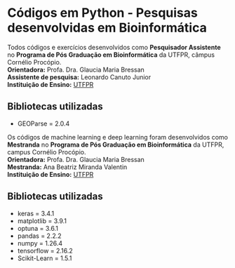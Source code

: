 # Códigos em Python - Pesquisas desenvolvidas em Bioinformática
Todos códigos e exercícios desenvolvidos como **Pesquisador Assistente** no **Programa de Pós Graduação em Bioinformática** da UTFPR, câmpus Cornélio Procópio.<br />
**Orientadora:** Profa. Dra. Glaucia Maria Bressan<br/>
**Assistente de pesquisa:** Leonardo Canuto Junior<br/>
**Instituição de Ensino:** [UTFPR](https://portal.utfpr.edu.br/home)<br/>

## Bibliotecas utilizadas
* GEOParse = 2.0.4<br/>

Os códigos de machine learning e deep learning foram desenvolvidos como **Mestranda** no **Programa de Pós Graduação em Bioinformática** da UTFPR, campus Cornélio Procópio. <br/>
**Orientadora:** Profa. Dra. Glaucia Maria Bressan<br/>
**Mestranda:** Ana Beatriz Miranda Valentin<br/>
**Instituição de Ensino:** [UTFPR](https://portal.utfpr.edu.br/home)<br/>

## Bibliotecas utilizadas
* keras = 3.4.1<br/>
* matplotlib = 3.9.1<br/>
* optuna = 3.6.1<br/>
* pandas = 2.2.2<br/>
* numpy = 1.26.4<br/>
* tensorflow = 2.16.2<br/>
* Scikit-Learn = 1.5.1<br/>
